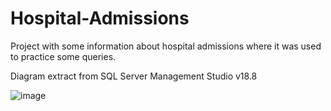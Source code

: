 # Hospital-Admissions
Project with some information about hospital admissions where it was used to practice some queries.

Diagram extract from SQL Server Management Studio v18.8

![image](https://user-images.githubusercontent.com/75613857/110151823-d67f3180-7dd8-11eb-8582-76f3c5451678.png)
